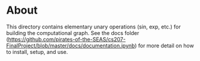 
# About
This directory contains elementary unary operations (sin, exp, etc.) for building the computational graph. See the docs folder (https://github.com/pirates-of-the-SEAS/cs207-FinalProject/blob/master/docs/documentation.ipynb) for more detail on how to install, setup, and use.
